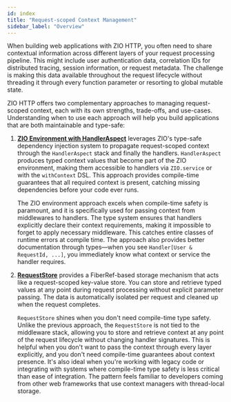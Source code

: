 ```yaml
---
id: index
title: "Request-scoped Context Management"
sidebar_label: "Overview"
---
```


When building web applications with ZIO HTTP, you often need to share contextual information across different layers of your request processing pipeline. This might include user authentication data, correlation IDs for distributed tracing, session information, or request metadata. The challenge is making this data available throughout the request lifecycle without threading it through every function parameter or resorting to global mutable state.

ZIO HTTP offers two complementary approaches to managing request-scoped context, each with its own strengths, trade-offs, and use-cases. Understanding when to use each approach will help you build applications that are both maintainable and type-safe:

1. **[ZIO Environment with HandlerAspect](zio-environment.md)** leverages ZIO's type-safe dependency injection system to propagate request-scoped context through the `HandlerAspect` stack and finally the handlers. `HandlerAspect` produces typed context values that become part of the ZIO environment, making them accessible to handlers via `ZIO.service` or with the `withContext` DSL. This approach provides compile-time guarantees that all required context is present, catching missing dependencies before your code ever runs.

    The ZIO environment approach excels when compile-time safety is paramount, and it is specifically used for passing context from middlewares to handlers. The type system ensures that handlers explicitly declare their context requirements, making it impossible to forget to apply necessary middleware. This catches entire classes of runtime errors at compile time. The approach also provides better documentation through types—when you see `Handler[User & RequestId, ...]`, you immediately know what context or service the handler requires. 

2. **[RequestStore](request-store.md)** provides a FiberRef-based storage mechanism that acts like a request-scoped key-value store. You can store and retrieve typed values at any point during request processing without explicit parameter passing. The data is automatically isolated per request and cleaned up when the request completes.

   `RequestStore` shines when you don't need compile-time type safety. Unlike the previous approach, the `RequestStore` is not tied to the middleware stack, allowing you to store and retrieve context at any point of the request lifecycle without changing handler signatures. This is helpful when you don't want to pass the context through every layer explicitly, and you don't need compile-time guarantees about context presence. It's also ideal when you're working with legacy code or integrating with systems where compile-time type safety is less critical than ease of integration. The pattern feels familiar to developers coming from other web frameworks that use context managers with thread-local storage.
